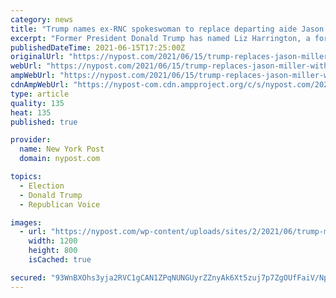 ```yaml
---
category: news
title: "Trump names ex-RNC spokeswoman to replace departing aide Jason Miller"
excerpt: "Former President Donald Trump has named Liz Harrington, a former Republican National Committee spokeswoman, to replace the departing advisor Jason Miller."
publishedDateTime: 2021-06-15T17:25:00Z
originalUrl: "https://nypost.com/2021/06/15/trump-replaces-jason-miller-with-ex-rnc-spokeswoman/"
webUrl: "https://nypost.com/2021/06/15/trump-replaces-jason-miller-with-ex-rnc-spokeswoman/"
ampWebUrl: "https://nypost.com/2021/06/15/trump-replaces-jason-miller-with-ex-rnc-spokeswoman/amp/"
cdnAmpWebUrl: "https://nypost-com.cdn.ampproject.org/c/s/nypost.com/2021/06/15/trump-replaces-jason-miller-with-ex-rnc-spokeswoman/amp/"
type: article
quality: 135
heat: 135
published: true

provider:
  name: New York Post
  domain: nypost.com

topics:
  - Election
  - Donald Trump
  - Republican Voice

images:
  - url: "https://nypost.com/wp-content/uploads/sites/2/2021/06/trump-miller-harrington-hp.jpg?quality=90&strip=all&w=1200"
    width: 1200
    height: 800
    isCached: true

secured: "93WnBXOhs3yja2RVC1gCAN1ZPqNUNGUyrZZnyAk6Xt5zuj7p7ZgOUfFaiV/NpuN4A0HnghI0gvwj3g/Lr3WPRuaJNOZWw0Xb0w1l21QdoynYK2UwGJuzPZVc4tvtcif+5Td1XyFd3ey+2S4uZe1J3cTy/mYx5KazpPSG10r3XAKp4wfNn59damoyfKFay8acQQktjfQai7oMmSXSnRz+V6jQeeqja6Iyjd+2aeHYrs91ZlVN5Vp4SOUhLDjyShsldsK6CmL0cMRqncQcyZMp/Ry4C5/oIA/ks7DuxKfqBwDgC4K1Ss3UNSlAoSILZjhk44rYJmKJfGsYy/TxjkNiahyRYE7mI/zvecr+klF0gOs=;KQF/jvnl5RHNCfyZxj/Pag=="
---
```


